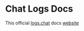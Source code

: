 # Chat Logs Docs

This official [logs.chat](https://npmjs.com/logs.chat) docs [website](https://docs.logs.chat/)